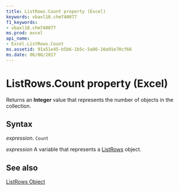 ```yaml
---
title: ListRows.Count property (Excel)
keywords: vbaxl10.chm740077
f1_keywords:
- vbaxl10.chm740077
ms.prod: excel
api_name:
- Excel.ListRows.Count
ms.assetid: 91a51e45-b5b6-1b5c-5a06-10a91e70cf66
ms.date: 06/08/2017
---
```



# ListRows.Count property (Excel)

Returns an  **Integer** value that represents the number of objects in the collection.


## Syntax

_expression_. `Count`

_expression_ A variable that represents a [ListRows](Excel.ListRows.md) object.


## See also


[ListRows Object](Excel.ListRows.md)

